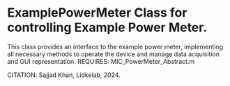 # ExamplePowerMeter Class for controlling Example Power Meter.
This class provides an interface to the example power meter,
implementing all necessary methods to operate the device and manage
data acquisition and GUI representation.
REQUIRES:
MIC_PowerMeter_Abstract.m

CITATION: Sajjad Khan, Lidkelab, 2024.

